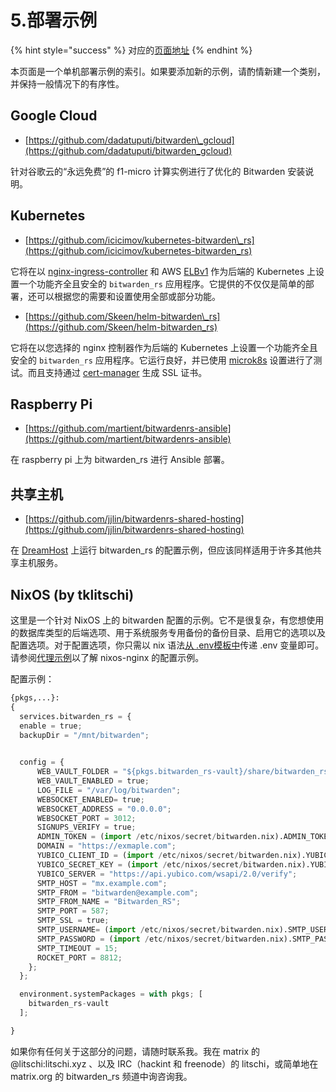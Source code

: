 # 5.部署示例

{% hint style="success" %}
对应的[页面地址](https://github.com/dani-garcia/bitwarden_rs/wiki/Deployment-examples)
{% endhint %}

本页面是一个单机部署示例的索引。如果要添加新的示例，请酌情新建一个类别，并保持一般情况下的有序性。

## Google Cloud

* [https://github.com/dadatuputi/bitwarden\_gcloud](https://github.com/dadatuputi/bitwarden_gcloud)

针对谷歌云的“永远免费”的 f1-micro 计算实例进行了优化的 Bitwarden 安装说明。

## Kubernetes

* [https://github.com/icicimov/kubernetes-bitwarden\_rs](https://github.com/icicimov/kubernetes-bitwarden_rs)

它将在以 [nginx-ingress-controller](https://github.com/kubernetes/ingress-nginx) 和 AWS [ELBv1](https://aws.amazon.com/elasticloadbalancing/features/#Details_for_Elastic_Load_Balancing_Products) 作为后端的 Kubernetes 上设置一个功能齐全且安全的 `bitwarden_rs` 应用程序。它提供的不仅仅是简单的部署，还可以根据您的需要和设置使用全部或部分功能。

* [https://github.com/Skeen/helm-bitwarden\_rs](https://github.com/Skeen/helm-bitwarden_rs)

它将在以您选择的 nginx 控制器作为后端的 Kubernetes 上设置一个功能齐全且安全的 `bitwarden_rs` 应用程序。它运行良好，并已使用 [microk8s](https://microk8s.io/) 设置进行了测试。而且支持通过 [cert-manager](https://github.com/jetstack/cert-manager) 生成 SSL 证书。

## Raspberry Pi

* [https://github.com/martient/bitwardenrs-ansible](https://github.com/martient/bitwardenrs-ansible)

在 raspberry pi 上为 bitwarden\_rs 进行 Ansible 部署。

## 共享主机 <a id="shared-hosting"></a>

* [https://github.com/jjlin/bitwardenrs-shared-hosting](https://github.com/jjlin/bitwardenrs-shared-hosting)

在 [DreamHost](https://www.dreamhost.com/) 上运行 bitwarden\_rs 的配置示例，但应该同样适用于许多其他共享主机服务。

## NixOS \(by tklitschi\)

这里是一个针对 NixOS 上的 bitwarden 配置的示例。它不是很复杂，有您想使用的数据库类型的后端选项、用于系统服务专用备份的备份目录、启用它的选项以及配置选项。对于配置选项，你只需以 nix 语法[从 .env模板中](https://github.com/dani-garcia/bitwarden_rs/blob/1.13.1/.env.template)传递 .env 变量即可。请参阅[代理示例](proxy-examples.md)以了解 nixos-nginx 的配置示例。

配置示例：

```python
{pkgs,...}:
{
  services.bitwarden_rs = {
  enable = true;
  backupDir = "/mnt/bitwarden";
  

  config = {
      WEB_VAULT_FOLDER = "${pkgs.bitwarden_rs-vault}/share/bitwarden_rs/vault";
      WEB_VAULT_ENABLED = true;
      LOG_FILE = "/var/log/bitwarden";
      WEBSOCKET_ENABLED= true;
      WEBSOCKET_ADDRESS = "0.0.0.0";
      WEBSOCKET_PORT = 3012;
      SIGNUPS_VERIFY = true;
      ADMIN_TOKEN = (import /etc/nixos/secret/bitwarden.nix).ADMIN_TOKEN;
      DOMAIN = "https://exmaple.com";
      YUBICO_CLIENT_ID = (import /etc/nixos/secret/bitwarden.nix).YUBICO_CLIENT_ID;
      YUBICO_SECRET_KEY = (import /etc/nixos/secret/bitwarden.nix).YUBICO_SECRET_KEY;
      YUBICO_SERVER = "https://api.yubico.com/wsapi/2.0/verify";
      SMTP_HOST = "mx.example.com";
      SMTP_FROM = "bitwarden@example.com";
      SMTP_FROM_NAME = "Bitwarden_RS";
      SMTP_PORT = 587;
      SMTP_SSL = true;
      SMTP_USERNAME= (import /etc/nixos/secret/bitwarden.nix).SMTP_USERNAME;
      SMTP_PASSWORD = (import /etc/nixos/secret/bitwarden.nix).SMTP_PASSWORD;
      SMTP_TIMEOUT = 15;
      ROCKET_PORT = 8812;
    };
  };

  environment.systemPackages = with pkgs; [
    bitwarden_rs-vault
  ];

}
```

如果你有任何关于这部分的问题，请随时联系我。我在 matrix 的  @litschi:litschi.xyz 、以及 IRC（hackint 和 freenode）的 litschi，或简单地在 matrix.org 的 bitwarden\_rs 频道中询咨询我。

